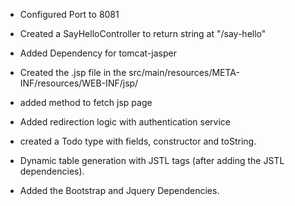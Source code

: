 * Configured Port to 8081
* Created a SayHelloController to return string at "/say-hello"
* Added Dependency for tomcat-jasper
* Created the .jsp file in the src/main/resources/META-INF/resources/WEB-INF/jsp/
* added method to fetch jsp page
* Added redirection logic with authentication service

* created a Todo type with fields, constructor and toString.
* Dynamic table generation with JSTL tags (after adding the JSTL dependencies).
* Added the Bootstrap and Jquery Dependencies.